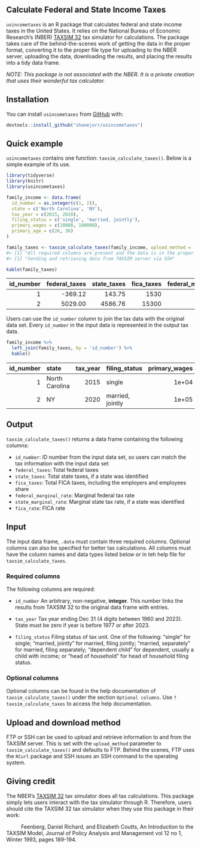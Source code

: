 
<!-- README.md is generated from README.Rmd. Please edit that file -->
<!-- badges: start -->
<!-- badges: end -->

## Calculate Federal and State Income Taxes

`usincometaxes` is an R package that calculates federal and state income
taxes in the United States. It relies on the National Bureau of Economic
Research’s (NBER) [TAXSIM 32](https://users.nber.org/~taxsim/taxsim32/)
tax simulator for calculations. The package takes care of the
behind-the-scenes work of getting the data in the proper format,
converting it to the proper file type for uploading to the NBER server,
uploading the data, downloading the results, and placing the results
into a tidy data frame.

*NOTE: This package is not associated with the NBER. It is a private
creation that uses their wonderful tax calculator.*

## Installation

You can install `usincometaxes` from
[GitHub](https://github.com/shanejorr/usincometaxes) with:

``` r
devtools::install_github("shanejorr/usincometaxes")
```

## Quick example

`usincometaxes` contains one function: `taxsim_calculate_taxes()`. Below
is a simple example of its use.

``` r
library(tidyverse)
library(knitr)
library(usincometaxes)

family_income <- data.frame(
  id_number = as.integer(c(1, 2)),
  state = c('North Carolina', 'NY'),
  tax_year = c(2015, 2020),
  filing_status = c('single', 'married, jointly'),
  primary_wages = c(10000, 100000),
  primary_age = c(26, 36)
)

family_taxes <- taxsim_calculate_taxes(family_income, upload_method = 'ssh')
#> [1] "All required columns are present and the data is in the proper format!"
#> [1] "Sending and retrieving data from TAXSIM server via SSH"
```

``` r
kable(family_taxes)
```

| id_number | federal_taxes | state_taxes | fica_taxes | federal_marginal_rate | state_marginal_rate | fica_rate |
|----------:|--------------:|------------:|-----------:|----------------------:|--------------------:|----------:|
|         1 |       -369.12 |      143.75 |       1530 |                  7.65 |                5.75 |        15 |
|         2 |       5029.00 |     4586.76 |      15300 |                 12.00 |                6.09 |        15 |

Users can use the `id_number` column to join the tax data with the
original data set. Every `id_number` in the input data is represented in
the output tax data.

``` r
family_income %>%
  left_join(family_taxes, by = 'id_number') %>%
  kable()
```

| id_number | state          | tax_year | filing_status    | primary_wages | primary_age | federal_taxes | state_taxes | fica_taxes | federal_marginal_rate | state_marginal_rate | fica_rate |
|----------:|:---------------|---------:|:-----------------|--------------:|------------:|--------------:|------------:|-----------:|----------------------:|--------------------:|----------:|
|         1 | North Carolina |     2015 | single           |         1e+04 |          26 |       -369.12 |      143.75 |       1530 |                  7.65 |                5.75 |        15 |
|         2 | NY             |     2020 | married, jointly |         1e+05 |          36 |       5029.00 |     4586.76 |      15300 |                 12.00 |                6.09 |        15 |

## Output

`taxsim_calculate_taxes()` returns a data frame containing the following
columns:

-   `id_number`: ID number from the input data set, so users can match
    the tax information with the input data set
-   `federal_taxes`: Total federal taxes
-   `state_taxes`: Total state taxes, if a state was identified
-   `fica_taxes`: Total FICA taxes, including the employers and
    employees share
-   `federal_marginal_rate`: Marginal federal tax rate
-   `state_marginal_rate`: Marginal state tax rate, if a state was
    identified
-   `fica_rate`: FICA rate

## Input

The input data frame, `.data` must contain three required columns.
Optional columns can also be specified for better tax calculations. All
columns must have the column names and data types listed below or in teh
help file for `taxsim_calculate_taxes`.

### Required columns

The following columns are required:

-   `id_number` An arbitrary, non-negative, **integer**. This number
    links the results from TAXSIM 32 to the original data frame with
    entries.

-   `tax_year` Tax year ending Dec 31 (4 digits between 1960 and 2023).
    State must be zero if year is before 1977 or after 2023.

-   `filing_status` Filing status of tax unit. One of the following:
    “single” for single; “married, jointly” for married, filing jointly;
    “married, separately” for married, filing separately; “dependent
    child” for dependent, usually a child with income; or “head of
    household” for head of household filing status.

### Optional columns

Optional columns can be found in the help documentation of
`taxsim_calculate_taxes()` under the section `Optional columns`. Use
`?taxsim_calculate_taxes` to access the help documentation.

## Upload and download method

FTP or SSH can be used to upload and retrieve information to and from
the TAXSIM server. This is set with the `upload_method` parameter to
`taxsim_calculate_taxes()` and defaults to FTP. Behind the scenes, FTP
uses the `RCurl` package and SSH issues an SSH command to the operating
system.

## Giving credit

The NBER’s [TAXSIM 32](https://users.nber.org/~taxsim/taxsim32/) tax
simulator does all tax calculations. This package simply lets users
interact with the tax simulator through R. Therefore, users should cite
the TAXSIM 32 tax simulator when they use this package in their work:

          Feenberg, Daniel Richard, and Elizabeth Coutts, An
Introduction to the TAXSIM Model, Journal of Policy Analysis and
Management vol 12 no 1, Winter 1993, pages 189-194.
